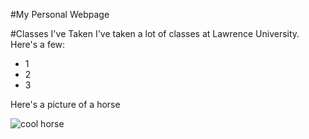 #My Personal Webpage 

#Classes I've Taken 
I've taken a lot of classes at Lawrence University. Here's a few:

- 1
- 2
- 3


Here's a picture of a horse

![cool horse](https://www.google.com/imgres?imgurl=https%3A%2F%2Fcdn.britannica.com%2F96%2F1296-050-4A65097D%2Fgelding-bay-coat.jpg&imgrefurl=https%3A%2F%2Fwww.britannica.com%2Fanimal%2Fhorse&tbnid=NZ-qExuXZjPjKM&vet=12ahUKEwigpfi5gM36AhXP2VMKHfJPC0UQMygAegUIARDRAg..i&docid=big8v_iw2dhy_M&w=982&h=769&q=horse&client=safari&ved=2ahUKEwigpfi5gM36AhXP2VMKHfJPC0UQMygAegUIARDRAg)



